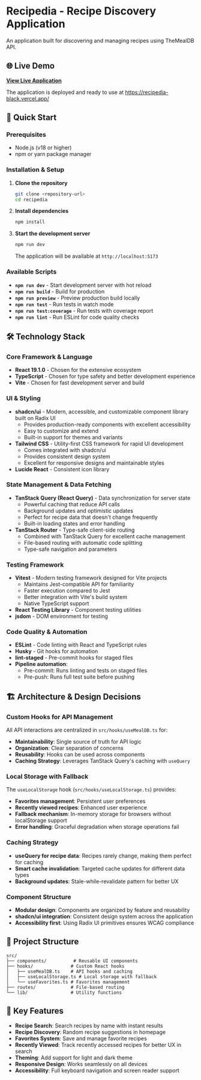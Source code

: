 # Recipedia - Recipe Discovery Application

An application built for discovering and managing recipes using TheMealDB API.

## 🌐 Live Demo

**[View Live Application](https://recipedia-black.vercel.app/)**

The application is deployed and ready to use at https://recipedia-black.vercel.app/

## 🚀 Quick Start

### Prerequisites

- Node.js (v18 or higher)
- npm or yarn package manager

### Installation & Setup

1. **Clone the repository**

   ```bash
   git clone <repository-url>
   cd recipedia
   ```

2. **Install dependencies**

   ```bash
   npm install
   ```

3. **Start the development server**

   ```bash
   npm run dev
   ```

   The application will be available at `http://localhost:5173`

### Available Scripts

- **`npm run dev`** - Start development server with hot reload
- **`npm run build`** - Build for production
- **`npm run preview`** - Preview production build locally
- **`npm run test`** - Run tests in watch mode
- **`npm run test:coverage`** - Run tests with coverage report
- **`npm run lint`** - Run ESLint for code quality checks

## 🛠️ Technology Stack

### Core Framework & Language

- **React 19.1.0** - Chosen for the extensive ecosystem
- **TypeScript** - Chosen for type safety and better development experience
- **Vite** - Chosen for fast development server and build

### UI & Styling

- **shadcn/ui** - Modern, accessible, and customizable component library built on Radix UI
  - Provides production-ready components with excellent accessibility
  - Easy to customize and extend
  - Built-in support for themes and variants
- **Tailwind CSS** - Utility-first CSS framework for rapid UI development
  - Comes integrated with shadcn/ui
  - Provides consistent design system
  - Excellent for responsive designs and maintainable styles
- **Lucide React** - Consistent icon library

### State Management & Data Fetching

- **TanStack Query (React Query)** - Data synchronization for server state
  - Powerful caching that reduce API calls
  - Background updates and optimistic updates
  - Perfect for recipe data that doesn't change frequently
  - Built-in loading states and error handling
- **TanStack Router** - Type-safe client-side routing
  - Combined with TanStack Query for excellent cache management
  - File-based routing with automatic code splitting
  - Type-safe navigation and parameters

### Testing Framework

- **Vitest** - Modern testing framework designed for Vite projects
  - Maintains Jest-compatible API for familiarity
  - Faster execution compared to Jest
  - Better integration with Vite's build system
  - Native TypeScript support
- **React Testing Library** - Component testing utilities
- **jsdom** - DOM environment for testing

### Code Quality & Automation

- **ESLint** - Code linting with React and TypeScript rules
- **Husky** - Git hooks for automation
- **lint-staged** - Pre-commit hooks for staged files
- **Pipeline automation**:
  - Pre-commit: Runs linting and tests on staged files
  - Pre-push: Runs full test suite before pushing

## 🏗️ Architecture & Design Decisions

### Custom Hooks for API Management

All API interactions are centralized in `src/hooks/useMealDB.ts` for:

- **Maintainability**: Single source of truth for API logic
- **Organization**: Clear separation of concerns
- **Reusability**: Hooks can be used across components
- **Caching Strategy**: Leverages TanStack Query's caching with `useQuery`

### Local Storage with Fallback

The `useLocalStorage` hook (`src/hooks/useLocalStorage.ts`) provides:

- **Favorites management**: Persistent user preferences
- **Recently viewed recipes**: Enhanced user experience
- **Fallback mechanism**: In-memory storage for browsers without localStorage support
- **Error handling**: Graceful degradation when storage operations fail

### Caching Strategy

- **useQuery for recipe data**: Recipes rarely change, making them perfect for caching
- **Smart cache invalidation**: Targeted cache updates for different data types
- **Background updates**: Stale-while-revalidate pattern for better UX

### Component Structure

- **Modular design**: Components are organized by feature and reusability
- **shadcn/ui integration**: Consistent design system across the application
- **Accessibility first**: Using Radix UI primitives ensures WCAG compliance

## 📁 Project Structure

```
src/
├── components/          # Reusable UI components
├── hooks/              # Custom React hooks
│   ├── useMealDB.ts    # API hooks and caching
│   ├── useLocalStorage.ts # Local storage with fallback
│   └── useFavorites.ts # Favorites management
├── routes/             # File-based routing
└── lib/                # Utility functions
```

## 📝 Key Features

- **Recipe Search**: Search recipes by name with instant results
- **Recipe Discovery**: Random recipe suggestions in homepage
- **Favorites System**: Save and manage favorite recipes
- **Recently Viewed**: Track recently accessed recipes for better UX in search
- **Theming**: Add support for light and dark theme
- **Responsive Design**: Works seamlessly on all devices
- **Accessibility**: Full keyboard navigation and screen reader support
